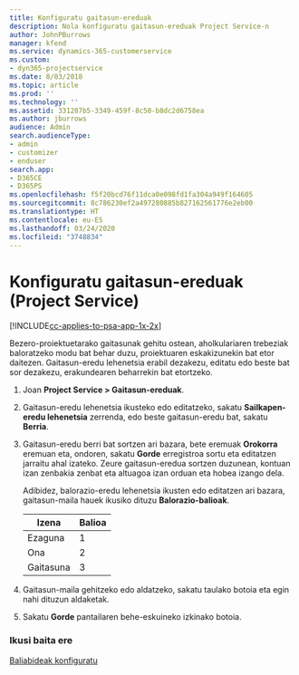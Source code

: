 ```yaml
---
title: Konfiguratu gaitasun-ereduak
description: Nola konfiguratu gaitasun-ereduak Project Service-n
author: JohnPBurrows
manager: kfend
ms.service: dynamics-365-customerservice
ms.custom:
- dyn365-projectservice
ms.date: 8/03/2018
ms.topic: article
ms.prod: ''
ms.technology: ''
ms.assetid: 331287b5-3349-459f-8c50-b8dc2d6758ea
ms.author: jburrows
audience: Admin
search.audienceType:
- admin
- customizer
- enduser
search.app:
- D365CE
- D365PS
ms.openlocfilehash: f5f20bcd76f11dca0e098fd1fa304a949f164605
ms.sourcegitcommit: 8c786230ef2a497280885b827162561776e2eb00
ms.translationtype: HT
ms.contentlocale: eu-ES
ms.lasthandoff: 03/24/2020
ms.locfileid: "3748834"
---
```

# <a name="set-up-proficiency-models-project-service"></a>Konfiguratu gaitasun-ereduak (Project Service)

[!INCLUDE[cc-applies-to-psa-app-1x-2x](../includes/cc-applies-to-psa-app-1x-2x.md)]

Bezero-proiektuetarako gaitasunak gehitu ostean, aholkulariaren trebeziak baloratzeko modu bat behar duzu, proiektuaren eskakizunekin bat etor daitezen. Gaitasun-eredu lehenetsia erabil dezakezu, editatu edo beste bat sor dezakezu, erakundearen beharrekin bat etortzeko.  
  
1.  Joan **Project Service > Gaitasun-ereduak**.  
  
2.  Gaitasun-eredu lehenetsia ikusteko edo editatzeko, sakatu **Sailkapen-eredu lehenetsia** zerrenda, edo beste gaitasun-eredu bat, sakatu **Berria**.  
  
3.  Gaitasun-eredu berri bat sortzen ari bazara, bete eremuak **Orokorra** eremuan eta, ondoren, sakatu **Gorde** erregistroa sortu eta editatzen jarraitu ahal izateko. Zeure gaitasun-eredua sortzen duzunean, kontuan izan zenbakia zenbat eta altuagoa izan orduan eta hobea izango dela.  
  
     Adibidez, balorazio-eredu lehenetsia ikusten edo editatzen ari bazara, gaitasun-maila hauek ikusiko dituzu **Balorazio-balioak**.  
  
    |Izena|Balioa|  
    |----------|-----------|  
    |Ezaguna|1|  
    |Ona|2|  
    |Gaitasuna|3|  
  
4.  Gaitasun-maila gehitzeko edo aldatzeko, sakatu taulako botoia eta egin nahi dituzun aldaketak.  
  
5.  Sakatu **Gorde** pantailaren behe-eskuineko izkinako botoia.  
  
### <a name="see-also"></a>Ikusi baita ere  
 [Baliabideak konfiguratu](../project-service/set-up-resources.md)

